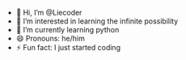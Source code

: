- 👋 Hi, I’m @Liecoder
- 👀 I’m interested in learning the infinite possibility 
- 🌱 I’m currently learning python
- 😄 Pronouns: he/him
- ⚡ Fun fact: I just started coding

<!---
Liecoder/Liecoder is a ✨ special ✨ repository because its `README.md` (this file) appears on your GitHub profile.
You can click the Preview link to take a look at your changes.
--->
